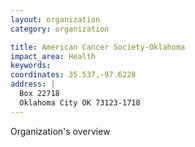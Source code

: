 ```yaml
---
layout: organization
category: organization

title: American Cancer Society-Oklahoma
impact_area: Health
keywords: 
coordinates: 35.537,-97.6228
address: |
  Box 22718
  Oklahoma City OK 73123-1718
---
```

Organization's overview
